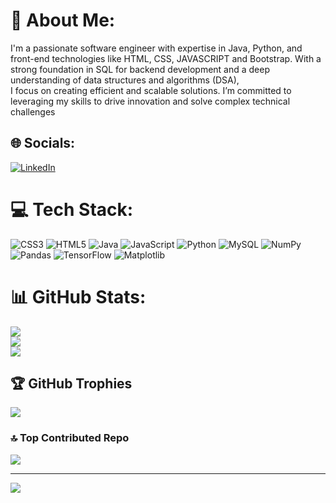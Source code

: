# 💫 About Me:
I'm a passionate software engineer with expertise in Java, Python, and front-end technologies like HTML, CSS, JAVASCRIPT and Bootstrap. With a strong foundation in SQL for backend development and a deep understanding of data structures and algorithms (DSA),<br>I focus on creating efficient and scalable solutions. I’m committed to leveraging my skills to drive innovation and solve complex technical challenges


## 🌐 Socials:
[![LinkedIn](https://img.shields.io/badge/LinkedIn-%230077B5.svg?logo=linkedin&logoColor=white)](www.linkedin.com/in/mantha-raghava-36662b245) 

# 💻 Tech Stack:
![CSS3](https://img.shields.io/badge/css3-%231572B6.svg?style=for-the-badge&logo=css3&logoColor=white) ![HTML5](https://img.shields.io/badge/html5-%23E34F26.svg?style=for-the-badge&logo=html5&logoColor=white) ![Java](https://img.shields.io/badge/java-%23ED8B00.svg?style=for-the-badge&logo=openjdk&logoColor=white) ![JavaScript](https://img.shields.io/badge/javascript-%23323330.svg?style=for-the-badge&logo=javascript&logoColor=%23F7DF1E) ![Python](https://img.shields.io/badge/python-3670A0?style=for-the-badge&logo=python&logoColor=ffdd54) ![MySQL](https://img.shields.io/badge/mysql-4479A1.svg?style=for-the-badge&logo=mysql&logoColor=white) ![NumPy](https://img.shields.io/badge/numpy-%23013243.svg?style=for-the-badge&logo=numpy&logoColor=white) ![Pandas](https://img.shields.io/badge/pandas-%23150458.svg?style=for-the-badge&logo=pandas&logoColor=white) ![TensorFlow](https://img.shields.io/badge/TensorFlow-%23FF6F00.svg?style=for-the-badge&logo=TensorFlow&logoColor=white) ![Matplotlib](https://img.shields.io/badge/Matplotlib-%23ffffff.svg?style=for-the-badge&logo=Matplotlib&logoColor=black)
# 📊 GitHub Stats:
![](https://github-readme-stats.vercel.app/api?username=Raghava08&theme=dark&hide_border=false&include_all_commits=false&count_private=false)<br/>
![](https://github-readme-streak-stats.herokuapp.com/?user=Raghava08&theme=dark&hide_border=false)<br/>
![](https://github-readme-stats.vercel.app/api/top-langs/?username=Raghava08&theme=dark&hide_border=false&include_all_commits=false&count_private=false&layout=compact)

## 🏆 GitHub Trophies
![](https://github-profile-trophy.vercel.app/?username=Raghava08&theme=radical&no-frame=false&no-bg=false&margin-w=4)

### 🔝 Top Contributed Repo
![](https://github-contributor-stats.vercel.app/api?username=Raghava08&limit=5&theme=dark&combine_all_yearly_contributions=true)

---
[![](https://visitcount.itsvg.in/api?id=Raghava08&icon=0&color=0)](https://visitcount.itsvg.in)

<!-- Proudly created with GPRM ( https://gprm.itsvg.in ) -->

